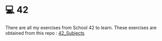 # 💻 42

There are all my exercises from School 42 to learn.
These exercises are obtained from this repo : [42_Subjects](https://github.com/Binary-Hackers/42_Subjects)
